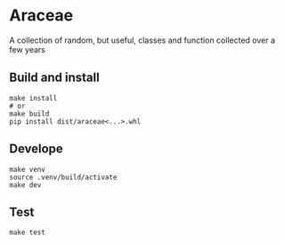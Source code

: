 # Araceae
A collection of random, but useful, classes and function collected over a few years


## Build and install
```shell
make install
# or
make build
pip install dist/araceae<...>.whl
```

## Develope
```shell
make venv
source .venv/build/activate
make dev
```

## Test
```shell
make test
```
